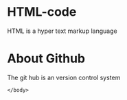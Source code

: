 # HTML-code
HTML is a hyper text markup language

<html>
  <head>
    <title>Html code</title>
    </head>
  <body>
    <h1>About Github</h1>
    <p>The git hub is an version control system</p>
    
    </body>
  </html>

